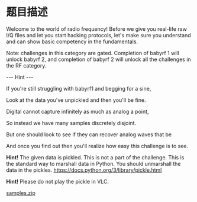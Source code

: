 # 题目描述

Welcome to the world of radio frequency! Before we give you real-life raw I/Q files and let you start hacking protocols, let's make sure you understand and can show basic competency in the fundamentals.

Note: challenges in this category are gated. Completion of babyrf 1 will unlock babyrf 2, and completion of babyrf 2 will unlock all the challenges in the RF category.

--- Hint ---

If you're still struggling with babyrf1 and begging for a sine,

Look at the data you've unpickled and then you'll be fine.

Digital cannot capture infinitely as much as analog a point,

So instead we have many samples discretely disjoint.

But one should look to see if they can recover analog waves that be

And once you find out then you'll realize how easy this challenge is to see.

**Hint!** The given data is pickled. This is not a part of the challenge. This is the standard way to marshall data in Python. You should unmarshall the data in the pickles. https://docs.python.org/3/library/pickle.html


**Hint!** Please do not play the pickle in VLC.

[samples.zip](https://cdn.discordapp.com/attachments/1056103369695047750/1057165461269262426/samples.zip)